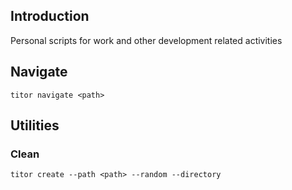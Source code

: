 ## Introduction
Personal scripts for work and other development related activities

## Navigate
```
titor navigate <path>
```

## Utilities
### Clean
```
titor create --path <path> --random --directory
```
